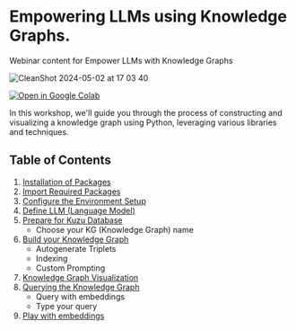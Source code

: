# Empowering LLMs using Knowledge Graphs.
Webinar content for Empower LLMs with Knowledge Graphs

![CleanShot 2024-05-02 at 17 03 40](https://github.com/goodrahstar/rag_llm_kg/assets/5167126/eca5c35b-a39e-46f2-9949-734904313042)

<a href="https://colab.research.google.com/github/goodrahstar/rag_llm_kg/blob/main/RAG with KG.ipynb" target="_parent">
  <img src="https://colab.research.google.com/assets/colab-badge.svg" alt="Open in Google Colab" title="Open in Colab">
</a>


In this workshop, we'll guide you through the process of constructing and visualizing a knowledge graph using Python, leveraging various libraries and techniques.

## Table of Contents

1. [Installation of Packages](#installation)
2. [Import Required Packages](#import)
3. [Configure the Environment Setup](#environment)
4. [Define LLM (Language Model)](#llm)
5. [Prepare for Kuzu Database](#kuzu)
    - Choose your KG (Knowledge Graph) name
6. [Build your Knowledge Graph](#build)
    - Autogenerate Triplets
    - Indexing
    - Custom Prompting
7. [Knowledge Graph Visualization](#visualization)
8. [Querying the Knowledge Graph](#querying)
    - Query with embeddings
    - Type your query
9. [Play with embeddings](#emb)
  
   
